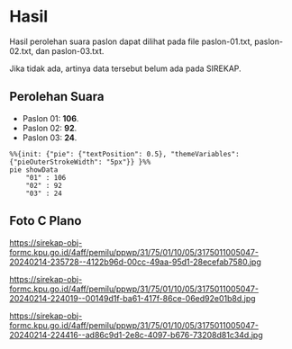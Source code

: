# Hasil

Hasil perolehan suara paslon dapat dilihat pada file paslon-01.txt, paslon-02.txt, dan paslon-03.txt.

Jika tidak ada, artinya data tersebut belum ada pada SIREKAP.

## Perolehan Suara

 * Paslon 01: **106**.
 * Paslon 02: **92**.
 * Paslon 03: **24**.

```mermaid
%%{init: {"pie": {"textPosition": 0.5}, "themeVariables": {"pieOuterStrokeWidth": "5px"}} }%%
pie showData
    "01" : 106
    "02" : 92
    "03" : 24
```
## Foto C Plano

https://sirekap-obj-formc.kpu.go.id/4aff/pemilu/ppwp/31/75/01/10/05/3175011005047-20240214-235728--4122b96d-00cc-49aa-95d1-28ecefab7580.jpg

https://sirekap-obj-formc.kpu.go.id/4aff/pemilu/ppwp/31/75/01/10/05/3175011005047-20240214-224019--00149d1f-ba61-417f-86ce-06ed92e01b8d.jpg

https://sirekap-obj-formc.kpu.go.id/4aff/pemilu/ppwp/31/75/01/10/05/3175011005047-20240214-224416--ad86c9d1-2e8c-4097-b676-73208d81c34d.jpg
